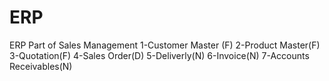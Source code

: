 # ERP
ERP Part of Sales Management 
1-Customer Master (F)
2-Product Master(F)
3-Quotation(F)
4-Sales Order(D)
5-Deliverly(N)
6-Invoice(N)
7-Accounts Receivables(N)

